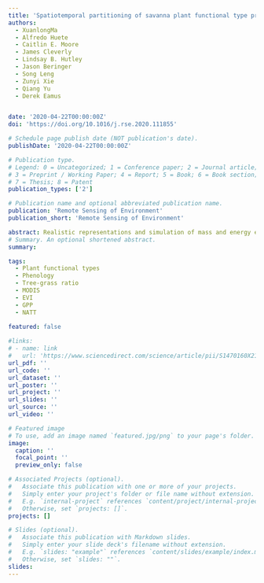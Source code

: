 ```yaml
---
title: 'Spatiotemporal partitioning of savanna plant functional type productivity along NATT'
authors:
  - XuanlongMa
  - Alfredo Huete
  - Caitlin E. Moore
  - James Cleverly
  - Lindsay B. Hutley
  - Jason Beringer
  - Song Leng
  - Zunyi Xie
  - Qiang Yu
  - Derek Eamus


date: '2020-04-22T00:00:00Z'
doi: 'https://doi.org/10.1016/j.rse.2020.111855'

# Schedule page publish date (NOT publication's date).
publishDate: '2020-04-22T00:00:00Z'

# Publication type.
# Legend: 0 = Uncategorized; 1 = Conference paper; 2 = Journal article;
# 3 = Preprint / Working Paper; 4 = Report; 5 = Book; 6 = Book section;
# 7 = Thesis; 8 = Patent
publication_types: ['2']

# Publication name and optional abbreviated publication name.
publication: 'Remote Sensing of Environment'
publication_short: 'Remote Sensing of Environment'

abstract: Realistic representations and simulation of mass and energy exchanges across heterogeneous landscapes can be a challenge in land surface and dynamic vegetation models. For mixed life-form biomes such as savannas, plant function is very difficult to parameterise due to the distinct physiological characteristics of tree and grass plant functional types (PFTs) that vary dramatically across space and time. The partitioning of their fractional contributions to ecosystem gross primary production (GPP) remains to be achieved at regional scale using remote sensing. The objective of this study was to partition savanna gross primary production (GPP) into tree and grass functional components based on their distinctive phenological characteristics. Comparison of the remote sensing partitioned GPPtree and GPPgrass against field measurements from eddy covariance (EC) towers showed an overall good agreement in terms of both GPP seasonality and magnitude. We found total GPP, as well as its tree and grass components, decreased dramatically with rainfall over the North Australian Tropical Transect (NATT), from the Eucalyptus forest and woodland in the northern humid coast to the grasslands, Acacia woodlands and shrublands in the southern xeric interior. Spatially, GPPtree showed a steeper decrease with precipitation along the NATT compared to GPPgrass, thus tree/grass GPP ratios also decreased from the northern mesic region to the arid south region of the NATT. However, results also showed a second trend at the southern part of the transect, where tree-grass ratios and total GPP increased with decreasing mean annual precipitation, and this occurred in the physiognomic transition from hummock grasslands to Acacia woodland savannas. Total GPP and tree-grass GPP ratios across climate extremes were found to be primarily driven by grass layer response to rainfall dynamics. The grass-containing xeric savannas exhibited a higher hydroclimatic sensitivity, whereas GPP in the northern mesic savannas was fairly stable across years despite large variations in rainfall amount. The pronounced spatiotemporal variations in savanna vegetation productivity encountered along the NATT study area suggests that the savanna biome is particularly sensitive and vulnerable to predicted future climate change and hydroclimatic variability.
# Summary. An optional shortened abstract.
summary: 

tags:
  - Plant functional types
  - Phenology
  - Tree-grass ratio
  - MODIS
  - EVI
  - GPP
  - NATT
  
featured: false

#links:
# - name: link
#   url: 'https://www.sciencedirect.com/science/article/pii/S1470160X21006658'
url_pdf: ''
url_code: ''
url_dataset: ''
url_poster: ''
url_project: ''
url_slides: ''
url_source: ''
url_video: ''

# Featured image
# To use, add an image named `featured.jpg/png` to your page's folder.
image:
  caption: ''
  focal_point: ''
  preview_only: false

# Associated Projects (optional).
#   Associate this publication with one or more of your projects.
#   Simply enter your project's folder or file name without extension.
#   E.g. `internal-project` references `content/project/internal-project/index.md`.
#   Otherwise, set `projects: []`.
projects: []

# Slides (optional).
#   Associate this publication with Markdown slides.
#   Simply enter your slide deck's filename without extension.
#   E.g. `slides: "example"` references `content/slides/example/index.md`.
#   Otherwise, set `slides: ""`.
slides:
---
```


